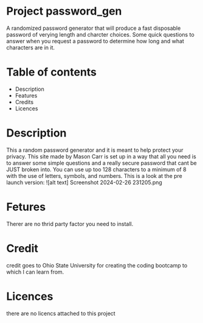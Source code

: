 # Project password_gen
A randomized password generator that will produce a fast disposable password of verying length and charcter choices. Some quick questions to answer when you request a password to determine how long and what characters are in it. 

# Table of contents
- Description
- Features
- Credits
- Licences
  
# Description
This a random password generator and it is meant to help protect your privacy. This site made by Mason Carr is set up in a way that all you need is to answer some simple questions and a really secure password that cant be JUST broken into. You can use up too 128 characters to a minimum of 8 with the use of letters, symbols, and numbers. This is a look at the pre launch version: ![alt text] Screenshot 2024-02-26 231205.png

# Fetures
Therer are no thrid party factor you need to install.

# Credit
credit goes to Ohio State University for creating the coding bootcamp to which I can learn from.

# Licences
there are no licencs attached to this project
